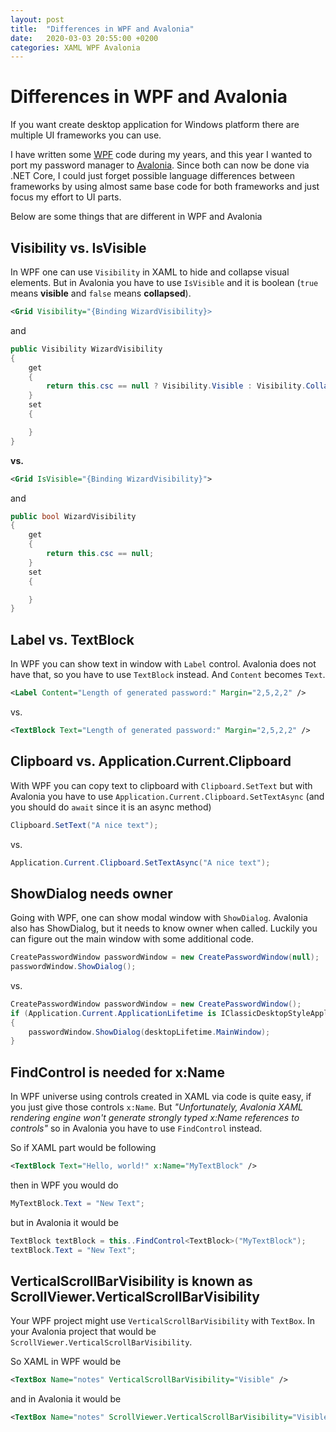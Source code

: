 ```yaml
---
layout: post
title:  "Differences in WPF and Avalonia"
date:   2020-03-03 20:55:00 +0200
categories: XAML WPF Avalonia
---
```

# Differences in WPF and Avalonia

If you want create desktop application for Windows platform there are multiple UI frameworks you can use.

I have written some [WPF](https://en.wikipedia.org/wiki/Windows_Presentation_Foundation) code during my years, and this year I wanted to port my password manager to [Avalonia](https://avaloniaui.net/). Since both can now be done via .NET Core, I could just forget possible language differences between frameworks by using almost same base code for both frameworks and just focus my effort to UI parts.

Below are some things that are different in WPF and Avalonia

## Visibility vs. IsVisible

In WPF one can use `Visibility` in XAML to hide and collapse visual elements. But in Avalonia you have to use `IsVisible` and it is boolean (`true` means **visible** and `false` means **collapsed**).

```xml
<Grid Visibility="{Binding WizardVisibility}>
```
and
```csharp
public Visibility WizardVisibility
{ 
    get
    {
        return this.csc == null ? Visibility.Visible : Visibility.Collapsed;
    } 
    set
    {

    }
}
```

**vs.**

```xml
<Grid IsVisible="{Binding WizardVisibility}">
```
and
```csharp
public bool WizardVisibility
{ 
    get
    {
        return this.csc == null;
    } 
    set
    {

    }
}
```

## Label vs. TextBlock

In WPF you can show text in window with `Label` control. Avalonia does not have that, so you have to use `TextBlock` instead. And `Content` becomes `Text`.

```xml
<Label Content="Length of generated password:" Margin="2,5,2,2" />
```
vs.
```xml
<TextBlock Text="Length of generated password:" Margin="2,5,2,2" />
```

## Clipboard vs. Application.Current.Clipboard

With WPF you can copy text to clipboard with `Clipboard.SetText` but with Avalonia you have to use `Application.Current.Clipboard.SetTextAsync` (and you should do `await` since it is an async method)

```csharp
Clipboard.SetText("A nice text");
```
vs.
```csharp
Application.Current.Clipboard.SetTextAsync("A nice text");
```

## ShowDialog needs owner

Going with WPF, one can show modal window with `ShowDialog`. Avalonia also has ShowDialog, but it needs to know owner when called. Luckily you can figure out the main window with some additional code. 

```csharp
CreatePasswordWindow passwordWindow = new CreatePasswordWindow(null);
passwordWindow.ShowDialog();
```
vs.
```csharp
CreatePasswordWindow passwordWindow = new CreatePasswordWindow();
if (Application.Current.ApplicationLifetime is IClassicDesktopStyleApplicationLifetime desktopLifetime)
{
    passwordWindow.ShowDialog(desktopLifetime.MainWindow);
}
```

## FindControl is needed for x:Name

In WPF universe using controls created in XAML via code is quite easy, if you just give those controls `x:Name`. But *"Unfortunately, Avalonia XAML rendering engine won't generate strongly typed x:Name references to controls"* so in Avalonia you have to use `FindControl` instead.

So if XAML part would be following
```xml
<TextBlock Text="Hello, world!" x:Name="MyTextBlock" />
```

then in WPF you would do
```csharp
MyTextBlock.Text = "New Text";
```

but in Avalonia it would be
```csharp
TextBlock textBlock = this..FindControl<TextBlock>("MyTextBlock");
textBlock.Text = "New Text";
```

## VerticalScrollBarVisibility is known as ScrollViewer.VerticalScrollBarVisibility

Your WPF project might use `VerticalScrollBarVisibility` with `TextBox`. In your Avalonia project that would be `ScrollViewer.VerticalScrollBarVisibility`.

So XAML in WPF would be
```xml
<TextBox Name="notes" VerticalScrollBarVisibility="Visible" />
```

and in Avalonia it would be
```xml
<TextBox Name="notes" ScrollViewer.VerticalScrollBarVisibility="Visible" />
```